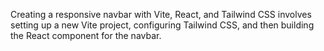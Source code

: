 Creating a responsive navbar with Vite, React, and Tailwind CSS 
involves setting up a new Vite project, configuring Tailwind CSS, 
and then building the React component for the navbar.


